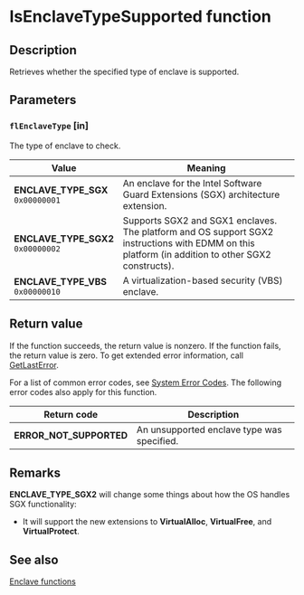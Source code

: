 # IsEnclaveTypeSupported function

## Description

Retrieves whether the specified type of enclave is supported.

## Parameters

### `flEnclaveType` [in]

The type of enclave to check.

| Value | Meaning |
| --- | --- |
| **ENCLAVE_TYPE_SGX**<br>`0x00000001` | An enclave for the Intel Software Guard Extensions (SGX) architecture extension. |
| **ENCLAVE_TYPE_SGX2**<br>`0x00000002` | Supports SGX2 and SGX1 enclaves. The platform and OS support SGX2 instructions with EDMM on this platform (in addition to other SGX2 constructs). |
| **ENCLAVE_TYPE_VBS**<br>`0x00000010` | A virtualization-based security (VBS) enclave. |

## Return value

If the function succeeds, the return value is nonzero. If the function fails, the return value is zero. To get extended error information, call [GetLastError](https://learn.microsoft.com/windows/win32/api/errhandlingapi/nf-errhandlingapi-getlasterror).

For a list of common error codes, see [System Error Codes](https://learn.microsoft.com/windows/desktop/Debug/system-error-codes). The following error codes also apply for this function.

| Return code | Description |
| --- | --- |
| **ERROR_NOT_SUPPORTED** | An unsupported enclave type was specified. |

## Remarks

**ENCLAVE_TYPE_SGX2** will change some things about how the OS handles SGX functionality:

- It will support the new extensions to **VirtualAlloc**, **VirtualFree**, and **VirtualProtect**.

## See also

[Enclave functions](https://learn.microsoft.com/windows/win32/trusted-execution/enclaves-functions)